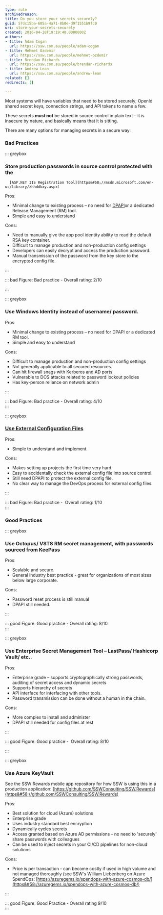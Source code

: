 ```yaml
---
type: rule
archivedreason: 
title: Do you store your secrets securely?
guid: 57dc15ba-605a-4a71-8b0e-d9f1551b9fc0
uri: store-your-secrets-securely
created: 2016-04-28T19:19:40.0000000Z
authors:
- title: Adam Cogan
  url: https://ssw.com.au/people/adam-cogan
- title: Mehmet Ozdemir
  url: https://ssw.com.au/people/mehmet-ozdemir
- title: Brendan Richards
  url: https://ssw.com.au/people/brendan-richards
- title: Andrew Lean
  url: https://ssw.com.au/people/andrew-lean
related: []
redirects: []

---
```


Most systems will have variables that need to be stored securely; OpenId shared secret keys, connection strings, and API tokens to name a few.

These secrets  **must not** be stored in source control in plain text – it is insecure by nature, and basically means that it is sitting.

<!--endintro-->

There are many options for managing secrets in a secure way:

### Bad Practices



::: greybox

### Store production passwords in source control protected with the 
      [ASP.NET IIS Registration Tool](https&#58;//msdn.microsoft.com/en-us/library/zhhddkxy.aspx)

Pros:

* Minimal change to existing process – no need for 
         [DPAPI](https&#58;//msdn.microsoft.com/en-us/library/ms995355.aspx)or a dedicated Release Management (RM) tool.
* Simple and easy to understand


Cons:

* Need to manually give the app pool identity ability to read the default RSA key container.
* Difficult to manage production and non-production config settings
* Developers can easily decrypt and access the production password.
* Manual transmission of the password from the key store to the encrypted config file.


:::


::: bad
Figure: Bad practice - Overall rating: 2/10

:::
    

::: greybox

### Use Windows Identity instead of username/ password.

Pros:

* Minimal change to existing process – no need for DPAPI or a dedicated RM tool.
* Simple and easy to understand


Cons:

* Difficult to manage production and non-production config settings
* Not generally applicable to all secured resources.
* Can hit firewall snags with Kerberos and AD ports
* Vulnerable to DOS attacks related to password lockout policies
* Has key-person reliance on network admin


:::


::: bad
Figure: Bad practice - Overall rating: 4/10  
:::
   

::: greybox

### [Use External Configuration Files](https&#58;//docs.microsoft.com/en-us/aspnet/identity/overview/features-api/best-practices-for-deploying-passwords-and-other-sensitive-data-to-aspnet-and-azure)


Pros:

* Simple to understand and implement


Cons:

* Makes setting up projects the first time very hard.
* Easy to accidentally check the external config file into source control.
* Still need DPAPI to protect the external config file.
* No clear way to manage the DevOps process for external config files.


:::


::: bad
Figure: Bad practice -  Overall rating: 1/10  
:::



### Good Practices


::: greybox

### Use Octopus/ VSTS RM secret management, with passwords sourced from KeePass


Pros:

* Scalable and secure.
* General industry best practice - great for organizations of most sizes below large corporate.


Cons:

* Password reset process is still manual
* DPAPI still needed.


:::


::: good
Figure: Good practice - Overall rating: 8/10  
:::





::: greybox

### Use Enterprise Secret Management Tool – LastPass/ Hashicorp Vault/ etc..

Pros:

* Enterprise grade – supports cryptographically strong passwords, auditing of secret access and dynamic secrets
* Supports hierarchy of secrets
* API interface for interfacing with other tools.
* Password transmission can be done without a human in the chain.


Cons:

* More complex to install and administer
* DPAPI still needed for config files at rest


:::


::: good
Figure: Good practice -  Overall rating: 8/10

:::



::: greybox

### Use Azure KeyVault

See the SSW Rewards mobile app repository for how SSW is using this in a production application:           [https://github.com/SSWConsulting/SSW.Rewards](https&#58;//github.com/SSWConsulting/SSW.Rewards)

Pros:

* Best solution for cloud (Azure) solutions
* Enterprise grade
* Uses industry standard best encryption
* Dynamically cycles secrets
* Access granted based on Azure AD permissions - no need to 'securely' share passwords with colleagues
* Can be used to inject secrets in your CI/CD pipelines for non-cloud solutions




Cons:

* Price is per transaction - can become costly if used in high volume and not managed thoroughly (see SSW's William Liebenberg on Azure SpendOps: 
            [https://azuregems.io/spendops-with-azure-cosmos-db/](https&#58;//azuregems.io/spendops-with-azure-cosmos-db/)




:::


::: good
Figure: Good Practice - Overall rating 9/10  
:::
